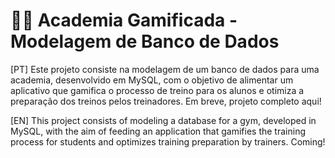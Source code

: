 # 🏋️‍♂️ Academia Gamificada - Modelagem de Banco de Dados
[PT]
Este projeto consiste na modelagem de um banco de dados para uma academia, desenvolvido em MySQL, com o objetivo de alimentar um aplicativo que gamifica o processo de treino para os alunos e otimiza a preparação dos treinos pelos treinadores. Em breve, projeto completo aqui!

[EN] 
This project consists of modeling a database for a gym, developed in MySQL, with the aim of feeding an application that gamifies the training process for students and optimizes training preparation by trainers. Coming!
